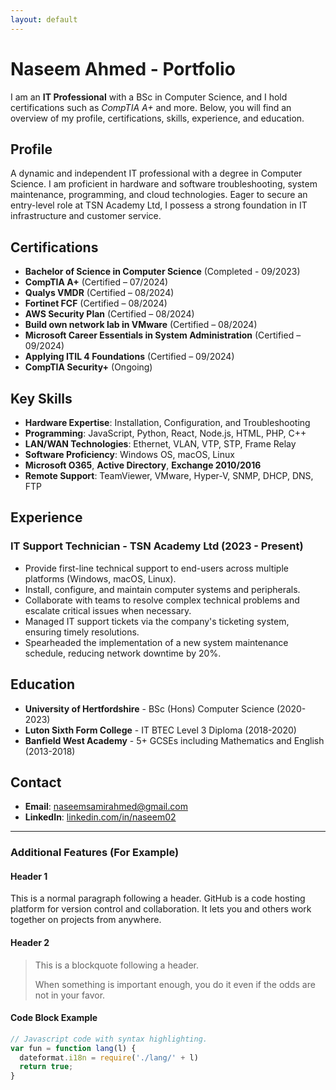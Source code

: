 ```yaml
---
layout: default
---
```


# Naseem Ahmed - Portfolio

I am an **IT Professional** with a BSc in Computer Science, and I hold certifications such as _CompTIA A+_ and more. Below, you will find an overview of my profile, certifications, skills, experience, and education.

## Profile

A dynamic and independent IT professional with a degree in Computer Science. I am proficient in hardware and software troubleshooting, system maintenance, programming, and cloud technologies. Eager to secure an entry-level role at TSN Academy Ltd, I possess a strong foundation in IT infrastructure and customer service.

## Certifications

- **Bachelor of Science in Computer Science** (Completed - 09/2023)
- **CompTIA A+** (Certified – 07/2024)
- **Qualys VMDR** (Certified – 08/2024)
- **Fortinet FCF** (Certified – 08/2024)
- **AWS Security Plan** (Certified – 08/2024)
- **Build own network lab in VMware** (Certified – 08/2024)
- **Microsoft Career Essentials in System Administration** (Certified – 09/2024)
- **Applying ITIL 4 Foundations** (Certified – 09/2024)
- **CompTIA Security+** (Ongoing)

## Key Skills

- **Hardware Expertise**: Installation, Configuration, and Troubleshooting
- **Programming**: JavaScript, Python, React, Node.js, HTML, PHP, C++
- **LAN/WAN Technologies**: Ethernet, VLAN, VTP, STP, Frame Relay
- **Software Proficiency**: Windows OS, macOS, Linux
- **Microsoft O365**, **Active Directory**, **Exchange 2010/2016**
- **Remote Support**: TeamViewer, VMware, Hyper-V, SNMP, DHCP, DNS, FTP

## Experience

### IT Support Technician - TSN Academy Ltd (2023 - Present)
- Provide first-line technical support to end-users across multiple platforms (Windows, macOS, Linux).
- Install, configure, and maintain computer systems and peripherals.
- Collaborate with teams to resolve complex technical problems and escalate critical issues when necessary.
- Managed IT support tickets via the company's ticketing system, ensuring timely resolutions.
- Spearheaded the implementation of a new system maintenance schedule, reducing network downtime by 20%.

## Education

- **University of Hertfordshire** - BSc (Hons) Computer Science (2020-2023)
- **Luton Sixth Form College** - IT BTEC Level 3 Diploma (2018-2020)
- **Banfield West Academy** - 5+ GCSEs including Mathematics and English (2013-2018)

## Contact

- **Email**: [naseemsamirahmed@gmail.com](mailto:naseemsamirahmed@gmail.com)
- **LinkedIn**: [linkedin.com/in/naseem02](https://www.linkedin.com/in/naseem02/)

---

### Additional Features (For Example)

#### Header 1

This is a normal paragraph following a header. GitHub is a code hosting platform for version control and collaboration. It lets you and others work together on projects from anywhere.

#### Header 2

> This is a blockquote following a header.
>
> When something is important enough, you do it even if the odds are not in your favor.

#### Code Block Example

```js
// Javascript code with syntax highlighting.
var fun = function lang(l) {
  dateformat.i18n = require('./lang/' + l)
  return true;
}
